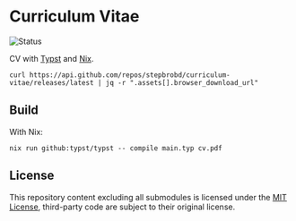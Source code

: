 # Curriculum Vitae

![Status](https://github.com/stepbrobd/curriculum-vitae/actions/workflows/release.yml/badge.svg)

CV with [Typst](https://github.com/typst/typst) and [Nix](https://nixos.org).

```shell
curl https://api.github.com/repos/stepbrobd/curriculum-vitae/releases/latest | jq -r ".assets[].browser_download_url"
```

## Build

With Nix:

```shell
nix run github:typst/typst -- compile main.typ cv.pdf
```

## License

This repository content excluding all submodules is licensed under the [MIT License](license.md), third-party code are subject to their original license.

